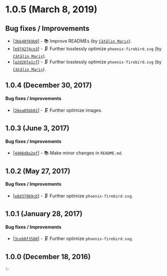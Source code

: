 # 1.0.5 (March 8, 2019)

## Bug fixes / Improvements

* [[`3bb40f69b0`](https://github.com/alrra/browser-logos/commit/3bb40f69b0cce0795655e43d42f802b8f9393cc0)] - 📚 Improve READMEs (by [`Cătălin Mariș`](https://github.com/alrra)).
* [[`e974274ce3`](https://github.com/alrra/browser-logos/commit/e974274ce3f5d14434b8ecede36edb0aef6880a1)] - 🗜️ Further losslessly optimize `phoenix-firebird.svg` (by [`Cătălin Mariș`](https://github.com/alrra)).
* [[`a2d26fa1cf`](https://github.com/alrra/browser-logos/commit/a2d26fa1cfe4cf57acd4a814f3e70fa46bf4e2e9)] - 🗜️ Further losslessly optimize `phoenix-firebird.svg` (by [`Cătălin Mariș`](https://github.com/alrra)).


## 1.0.4 (December 30, 2017)

#### Bug fixes / Improvements

* [[`26ea05bb01`](https://github.com/alrra/browser-logos/commit/26ea05bb012377c3306c511294be0fcb655aaa6b)] - 🗜 Further optimize images.


## 1.0.3 (June 3, 2017)

#### Bug fixes / Improvements

* [[`4406d8a2ef`](https://github.com/alrra/browser-logos/commit/4406d8a2ef0f9cf1fd91cf1c9b438b2096a51bba)] - 📚 Make minor changes in `README.md`.


## 1.0.2 (May 27, 2017)

#### Bug fixes / Improvements

* [[`e8d37969cb`](https://github.com/alrra/browser-logos/commit/e8d37969cb7f8a30f59f85805efaf89a0141cc28)] - 🗜 Further optimize `phoenix-firebird.svg`.


## 1.0.1 (January 28, 2017)

#### Bug fixes / Improvements

* [[`3ceb0f3588`](https://github.com/alrra/browser-logos/commit/3ceb0f3588170173af712aecef2b0d85b72a79b0)] - 🗜 Further optimize `phoenix-firebird.svg`.


## 1.0.0 (December 18, 2016)

✨
